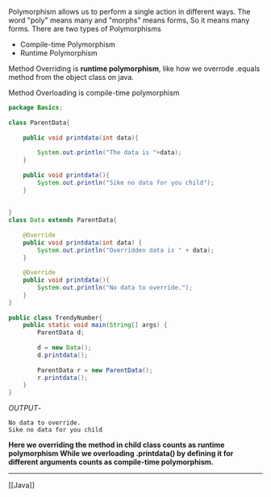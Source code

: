 Polymorphism allows us to perform a single action in different ways. The word "poly" means many and "morphs" means forms, So it means many forms. 
There are two types of Polymorphisms
- Compile-time Polymorphism
- Runtime Polymorphism

Method Overriding is **runtime polymorphism**, like how we overrode .equals method from the object class on java.

Method Overloading is compile-time polymorphism

```java
package Basics;  
  
class ParentData{  
  
    public void printdata(int data){  
		  
        System.out.println("The data is "+data);  
    }  
	  
    public void printdata(){  
        System.out.println("Sike no data for you child");  
    }  
	  
      
}  
class Data extends ParentData{  
      
    @Override  
    public void printdata(int data) {  
        System.out.println("Overridden data is " + data);  
    }  
      
    @Override  
    public void printdata(){  
        System.out.println("No data to override.");  
    }  
}  
  
public class TrendyNumber{  
    public static void main(String[] args) {  
        ParentData d;  
		  
        d = new Data();  
        d.printdata();  
		  
        ParentData r = new ParentData();  
        r.printdata();  
    }  
}
```
*OUTPUT*-
```
No data to override.
Sike no data for you child
```
**Here we overriding the method in child class counts as runtime polymorphism
While we overloading .printdata() by defining it for different arguments counts as compile-time polymorphism.**

---
[[Java]]
